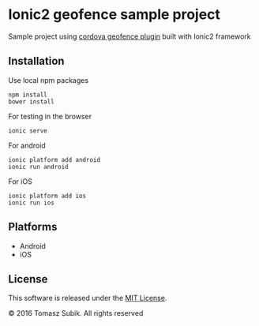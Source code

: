 # Ionic2 geofence sample project

Sample project using [cordova geofence plugin](https://github.com/cowbell/cordova-plugin-geofence) built with Ionic2 framework

## Installation

Use local npm packages

```
npm install
bower install
```

For testing in the browser

```
ionic serve
```

For android

```
ionic platform add android
ionic run android
```

For iOS

```
ionic platform add ios
ionic run ios
```

## Platforms

- Android
- iOS

## License

This software is released under the [MIT License](https://raw.githubusercontent.com/tsubik/ionic2-geofence/master/LICENSE).

© 2016 Tomasz Subik. All rights reserved
